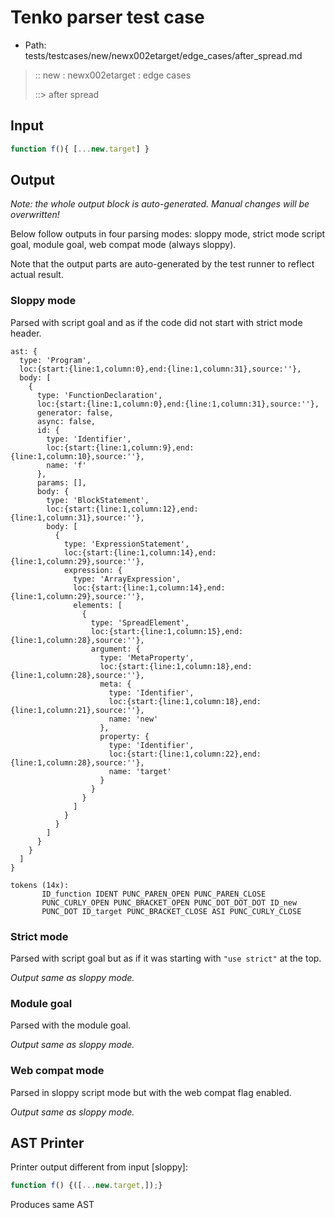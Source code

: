 # Tenko parser test case

- Path: tests/testcases/new/newx002etarget/edge_cases/after_spread.md

> :: new : newx002etarget : edge cases
>
> ::> after spread

## Input

`````js
function f(){ [...new.target] }
`````

## Output

_Note: the whole output block is auto-generated. Manual changes will be overwritten!_

Below follow outputs in four parsing modes: sloppy mode, strict mode script goal, module goal, web compat mode (always sloppy).

Note that the output parts are auto-generated by the test runner to reflect actual result.

### Sloppy mode

Parsed with script goal and as if the code did not start with strict mode header.

`````
ast: {
  type: 'Program',
  loc:{start:{line:1,column:0},end:{line:1,column:31},source:''},
  body: [
    {
      type: 'FunctionDeclaration',
      loc:{start:{line:1,column:0},end:{line:1,column:31},source:''},
      generator: false,
      async: false,
      id: {
        type: 'Identifier',
        loc:{start:{line:1,column:9},end:{line:1,column:10},source:''},
        name: 'f'
      },
      params: [],
      body: {
        type: 'BlockStatement',
        loc:{start:{line:1,column:12},end:{line:1,column:31},source:''},
        body: [
          {
            type: 'ExpressionStatement',
            loc:{start:{line:1,column:14},end:{line:1,column:29},source:''},
            expression: {
              type: 'ArrayExpression',
              loc:{start:{line:1,column:14},end:{line:1,column:29},source:''},
              elements: [
                {
                  type: 'SpreadElement',
                  loc:{start:{line:1,column:15},end:{line:1,column:28},source:''},
                  argument: {
                    type: 'MetaProperty',
                    loc:{start:{line:1,column:18},end:{line:1,column:28},source:''},
                    meta: {
                      type: 'Identifier',
                      loc:{start:{line:1,column:18},end:{line:1,column:21},source:''},
                      name: 'new'
                    },
                    property: {
                      type: 'Identifier',
                      loc:{start:{line:1,column:22},end:{line:1,column:28},source:''},
                      name: 'target'
                    }
                  }
                }
              ]
            }
          }
        ]
      }
    }
  ]
}

tokens (14x):
       ID_function IDENT PUNC_PAREN_OPEN PUNC_PAREN_CLOSE
       PUNC_CURLY_OPEN PUNC_BRACKET_OPEN PUNC_DOT_DOT_DOT ID_new
       PUNC_DOT ID_target PUNC_BRACKET_CLOSE ASI PUNC_CURLY_CLOSE
`````

### Strict mode

Parsed with script goal but as if it was starting with `"use strict"` at the top.

_Output same as sloppy mode._

### Module goal

Parsed with the module goal.

_Output same as sloppy mode._

### Web compat mode

Parsed in sloppy script mode but with the web compat flag enabled.

_Output same as sloppy mode._

## AST Printer

Printer output different from input [sloppy]:

````js
function f() {([...new.target,]);}
````

Produces same AST

